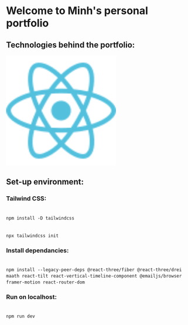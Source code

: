 # Welcome to Minh's personal portfolio
## Technologies behind the portfolio:

<img src="src\assets\tech\reactjs.png" width="300" alt="reactjs"/>

## Set-up environment:

### Tailwind CSS:
<code>
npm install -D tailwindcss

npx tailwindcss init
</code>

### Install dependancies:
<code>
npm install --legacy-peer-deps @react-three/fiber @react-three/drei maath react-tilt react-vertical-timeline-component @emailjs/browser framer-motion react-router-dom
</code>

### Run on localhost: 
<code>
npm run dev
</code>
